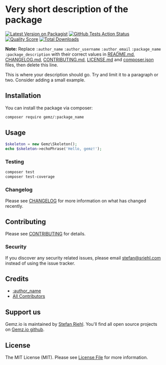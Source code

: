 # Very short description of the package

[![Latest Version on Packagist](https://img.shields.io/packagist/v/gemzio/:package_name.svg?style=flat-square)](https://packagist.org/packages/gemzio/:package_name)
[![GitHub Tests Action Status](https://img.shields.io/github/workflow/status/gemzio/:package_name/run-tests?label=tests)](https://github.com/gemzio/:package_name/actions?query=workflow%3Arun-tests+branch%3Amaster)
[![Quality Score](https://img.shields.io/scrutinizer/g/gemzio/:package_name.svg?style=flat-square)](https://scrutinizer-ci.com/g/gemzio/:package_name)
[![Total Downloads](https://img.shields.io/packagist/dt/gemzio/:package_name.svg?style=flat-square)](https://packagist.org/packages/gemzio/:package_name)

**Note:** Replace ```:author_name``` ```:author_username``` ```:author_email``` ```:package_name``` ```:package_description``` with their correct values in [README.md](README.md), [CHANGELOG.md](CHANGELOG.md), [CONTRIBUTING.md](CONTRIBUTING.md), [LICENSE.md](LICENSE.md) and [composer.json](composer.json) files, then delete this line.

This is where your description should go. Try and limit it to a paragraph or two. Consider adding a small example.

## Installation

You can install the package via composer:

```bash
composer require gemz/:package_name
```

## Usage

``` php
$skeleton = new Gemz\Skeleton();
echo $skeleton->echoPhrase('Hello, gemz!');
```

### Testing

``` bash
composer test
composer test-coverage
```

### Changelog

Please see [CHANGELOG](CHANGELOG.md) for more information on what has changed recently.

## Contributing

Please see [CONTRIBUTING](CONTRIBUTING.md) for details.

### Security

If you discover any security related issues, please email stefan@sriehl.com instead of using the issue tracker.

## Credits

- [:author_name](https://github.com/:author_username)
- [All Contributors](../../contributors)

## Support us

Gemz.io is maintained by [Stefan Riehl](https://github.com/stefanriehl). You'll find all open source
projects on [Gemz.io github](https://github.com/gemzio).

## License

The MIT License (MIT). Please see [License File](LICENSE.md) for more information.
